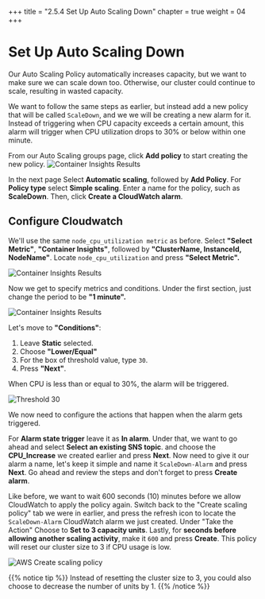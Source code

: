 +++
title = "2.5.4 Set Up Auto Scaling Down"
chapter = true
weight = 04
+++

# Set Up Auto Scaling Down

Our Auto Scaling Policy automatically increases capacity, but we want to make sure we can scale down too. Otherwise, our cluster could continue to scale, resulting in wasted capacity.

We want to follow the same steps as earlier, but instead add a new policy that will be called `ScaleDown`, and we we will be creating a new alarm for it. Instead of triggering when CPU capacity exceeds a certain amount, this alarm will trigger when CPU utilization drops to 30% or below within one minute.

From our Auto Scaling groups page, click **Add policy** to start creating the new policy.
![Container Insights Results](/images/aws_create_down_policy.png)

In the next page Select **Automatic scaling**, followed by **Add Policy**. For **Policy type** select **Simple scaling**. Enter a name for the policy, such as **ScaleDown**. Then, click **Create a CloudWatch alarm**.

## Configure Cloudwatch

We'll use the same `node_cpu_utilization metric` as before. Select **"Select Metric"**, **"Container Insights"**, followed by **"ClusterName, InstanceId, NodeName"**.  Locate `node_cpu_utilization` and press **"Select Metric".**  

![Container Insights Results](/images/aws_select_cpu_utilization.png)

 Now we get to specify metrics and conditions. Under the first section, just change the period to be **"1 minute".**

![Container Insights Results](/images/aws_period_1min.png)

Let's move to **"Conditions"**:

1. Leave **Static** selected.
2. Choose **"Lower/Equal"** 
3. For the box of threshold value, type `30`.
4. Press **"Next"**.

When CPU is less than or equal to 30%, the alarm will be triggered.


![Threshold 30](/images/aws_conditions_30.png)

We now need to configure the actions that happen when the alarm gets triggered. 

For **Alarm state trigger** leave it as **In alarm**. Under that, we want to go ahead and select **Select an existing SNS topic**. and choose the **CPU_Increase** we created earlier and press **Next**.  Now need to give it our alarm a name, let's keep it simple and name it `ScaleDown-Alarm` and press **Next**. Go ahead and review the steps and don't forget to press **Create alarm**. 

Like before, we want to wait 600 seconds (10) minutes before we allow CloudWatch to apply the policy again. Switch back to the "Create scaling policy" tab we were in earlier, and press the refresh icon to locate the `ScaleDown-Alarm` CloudWatch alarm we just created. Under "Take the Action" Choose to **Set to 3 capacity units**. Lastly, for **seconds before allowing another scaling activity**, make it `600` and press **Create**. This policy will reset our cluster size to 3 if CPU usage is low.

![AWS Create scaling policy](/images/aws_create_scaling_policy_down.png)

{{% notice tip %}}
Instead of resetting the cluster size to 3, you could also choose to decrease the number of units by 1.
{{% /notice %}}